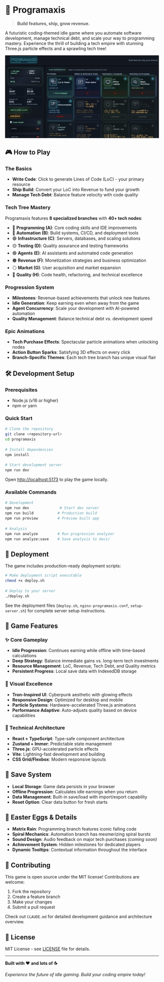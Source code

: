 # 🚀 Programaxis

> **Build features, ship, grow revenue.**

A futuristic coding-themed idle game where you automate software development, manage technical debt, and scale your way to programming mastery. Experience the thrill of building a tech empire with stunning Three.js particle effects and a sprawling tech tree!

![Programaxis Screenshot](public/screenshot.png)

## 🎮 How to Play

### The Basics
- **Write Code**: Click to generate Lines of Code (LoC) - your primary resource
- **Ship Build**: Convert your LoC into Revenue to fund your growth
- **Manage Tech Debt**: Balance feature velocity with code quality

### Tech Tree Mastery
Programaxis features **8 specialized branches** with **40+ tech nodes**:

- 🔵 **Programming (A)**: Core coding skills and IDE improvements
- 🔷 **Automation (B)**: Build systems, CI/CD, and deployment tools
- 🟢 **Infrastructure (C)**: Servers, databases, and scaling solutions
- 🟡 **Testing (D)**: Quality assurance and testing frameworks
- 🟣 **Agents (E)**: AI assistants and automated code generation
- 🟠 **Revenue (F)**: Monetization strategies and business optimization
- ⚪ **Market (G)**: User acquisition and market expansion
- 🔴 **Quality (H)**: Code health, refactoring, and technical excellence

### Progression System
- **Milestones**: Revenue-based achievements that unlock new features
- **Idle Generation**: Keep earning even when away from the game
- **Agent Concurrency**: Scale your development with AI-powered automation
- **Quality Management**: Balance technical debt vs. development speed

### Epic Animations
- **Tech Purchase Effects**: Spectacular particle animations when unlocking nodes
- **Action Button Sparks**: Satisfying 3D effects on every click
- **Branch-Specific Themes**: Each tech tree branch has unique visual flair

## 🛠 Development Setup

### Prerequisites
- Node.js (v16 or higher)
- npm or yarn

### Quick Start
```bash
# Clone the repository
git clone <repository-url>
cd programaxis

# Install dependencies
npm install

# Start development server
npm run dev
```

Open [http://localhost:5173](http://localhost:5173) to play the game locally.

### Available Commands
```bash
# Development
npm run dev              # Start dev server
npm run build           # Production build
npm run preview         # Preview built app

# Analysis
npm run analyze         # Run progression analyzer
npm run analyze:save    # Save analysis to docs/
```

## 🚀 Deployment

The game includes production-ready deployment scripts:

```bash
# Make deployment script executable
chmod +x deploy.sh

# Deploy to your server
./deploy.sh
```

See the deployment files (`deploy.sh`, `nginx-programaxis.conf`, `setup-server.sh`) for complete server setup instructions.

## 🎯 Game Features

### ✨ Core Gameplay
- **Idle Progression**: Continues earning while offline with time-based calculations
- **Deep Strategy**: Balance immediate gains vs. long-term tech investments
- **Resource Management**: LoC, Revenue, Tech Debt, and Quality metrics
- **Persistent Progress**: Local save data with IndexedDB storage

### 🎨 Visual Excellence
- **Tron-Inspired UI**: Cyberpunk aesthetic with glowing effects
- **Responsive Design**: Optimized for desktop and mobile
- **Particle Systems**: Hardware-accelerated Three.js animations
- **Performance Adaptive**: Auto-adjusts quality based on device capabilities

### 🔧 Technical Architecture
- **React + TypeScript**: Type-safe component architecture
- **Zustand + Immer**: Predictable state management
- **Three.js**: GPU-accelerated particle effects
- **Vite**: Lightning-fast development and building
- **CSS Grid/Flexbox**: Modern responsive layouts

## 💾 Save System

- **Local Storage**: Game data persists in your browser
- **Offline Progression**: Calculates idle earnings when you return
- **Data Management**: Built-in save/load with import/export capability
- **Reset Option**: Clear data button for fresh starts

## 🎪 Easter Eggs & Details

- **Matrix Rain**: Programming branch features iconic falling code
- **Spiral Mechanics**: Automation branch has mesmerizing spiral bursts
- **Sound Design**: Audio feedback on major tech purchases *(coming soon)*
- **Achievement System**: Hidden milestones for dedicated players
- **Dynamic Tooltips**: Contextual information throughout the interface

## 🤝 Contributing

This game is open source under the MIT license! Contributions are welcome:

1. Fork the repository
2. Create a feature branch
3. Make your changes
4. Submit a pull request

Check out `CLAUDE.md` for detailed development guidance and architecture overview.

## 📄 License

MIT License - see [LICENSE](LICENSE) file for details.

---

**Built with ❤️ and lots of ☕**

*Experience the future of idle gaming. Build your coding empire today!*